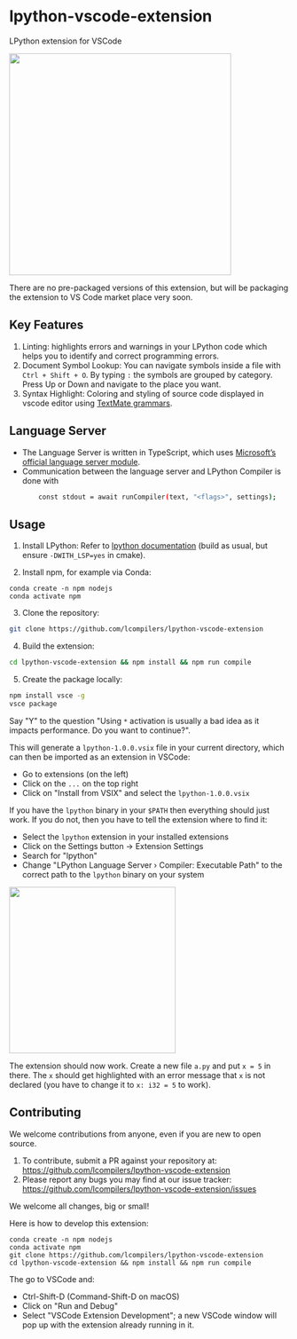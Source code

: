 # lpython-vscode-extension
LPython extension for VSCode

<img src="https://user-images.githubusercontent.com/68434944/183258400-5bd2bc4e-594d-4339-aaa9-0d033215ca58.gif" height=400/>

There are no pre-packaged versions of this extension, but will be packaging the extension to VS Code market place very soon. 

## Key Features

1. Linting: highlights errors and warnings in your LPython code which helps you to identify and correct programming errors.
2. Document Symbol Lookup: You can navigate symbols inside a file with `Ctrl + Shift + O`. By typing `:` the symbols are grouped by category. Press Up or Down and navigate to the place you want.
3. Syntax Highlight: Coloring and styling of source code displayed in vscode editor using [TextMate grammars](https://macromates.com/manual/en/language_grammars).

## Language Server

- The Language Server is written in TypeScript, which uses [Microsoft’s official language server module](https://github.com/microsoft/vscode-languageserver-node). 
- Communication between the language server and LPython Compiler is done with 
    ```bash
        const stdout = await runCompiler(text, "<flags>", settings); 
    ```

## Usage

1. Install LPython: Refer to [lpython documentation](https://github.com/lcompilers/lpython#installation) (build as usual, but ensure `-DWITH_LSP=yes` in cmake).

2. Install npm, for example via Conda:
```
conda create -n npm nodejs
conda activate npm
```

3. Clone the repository:
```bash
git clone https://github.com/lcompilers/lpython-vscode-extension
```

4. Build the extension:
```bash
cd lpython-vscode-extension && npm install && npm run compile
```

5. Create the package locally:
```bash
npm install vsce -g
vsce package
```
Say "Y" to the question "Using `*` activation is usually a bad idea as it impacts performance. Do you want to continue?".

This will generate a `lpython-1.0.0.vsix` file in your current directory, which
can then be imported as an extension in VSCode:
* Go to extensions (on the left)
* Click on the `...` on the top right
* Click on "Install from VSIX" and select the `lpython-1.0.0.vsix`

If you have the `lpython` binary in your `$PATH` then everything should just
work. If you do not, then you have to tell the extension where to find it:

* Select the `lpython` extension in your installed extensions
* Click on the Settings button -> Extension Settings
* Search for "lpython"
* Change "LPython Language Server › Compiler: Executable Path" to the correct
  path to the `lpython` binary on your system

<img src="https://user-images.githubusercontent.com/68434944/183254852-0a68e08c-6094-4c9a-b63b-c2aec83bce3e.png" height=300/>

The extension should now work. Create a new file `a.py` and put `x = 5` in
there. The `x` should get highlighted with an error message that `x` is not
declared (you have to change it to `x: i32 = 5` to work).



## Contributing

We welcome contributions from anyone, even if you are new to open source. 

1. To contribute, submit a PR against your repository at: https://github.com/lcompilers/lpython-vscode-extension
2. Please report any bugs you may find at our issue tracker: https://github.com/lcompilers/lpython-vscode-extension/issues

We welcome all changes, big or small! 

Here is how to develop this extension:
```
conda create -n npm nodejs
conda activate npm
git clone https://github.com/lcompilers/lpython-vscode-extension
cd lpython-vscode-extension && npm install && npm run compile
```

The go to VSCode and:

* Ctrl-Shift-D (Command-Shift-D on macOS)
* Click on "Run and Debug"
* Select "VSCode Extension Development"; a new VSCode window will pop up with
  the extension already running in it.
